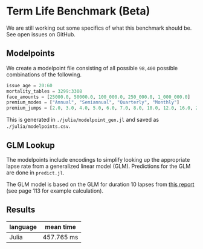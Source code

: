# Term Life Benchmark (Beta)

We are still working out some specifics of what this benchmark should be. See open issues on GitHub.

## Modelpoints

We create a modelpoint file consisting of all possible `98,400` possible combinations of the following.

```jl
issue_age = 20:60
mortality_tables = 3299:3308
face_amounts = [25000.0, 50000.0, 100_000.0, 250_000.0, 1_000_000.0]
premium_modes = ["Annual", "Semiannual", "Quarterly", "Monthly"]
premium_jumps = [2.0, 3.0, 4.0, 5.0, 6.0, 7.0, 8.0, 10.0, 12.0, 16.0, 20.0, 22.0]
```

This is generated in `./julia/modelpoint_gen.jl` and saved as `./julia/modelpoints.csv`.

## GLM Lookup

The modelpoints include encodings to simplify looking up the appropriate lapse rate from a generalized linear model (GLM). Predictions for the GLM are done in `predict.jl`.

The GLM model is based on the GLM for duration 10 lapses from [this report](https://www.soa.org/493807/globalassets/assets/files/research/exp-study/research-2014-post-level-shock-report.pdf) (see page 113 for example calculation).

## Results

| language | mean time  |
| -------- | ---------- |
| Julia    | 457.765 ms |
